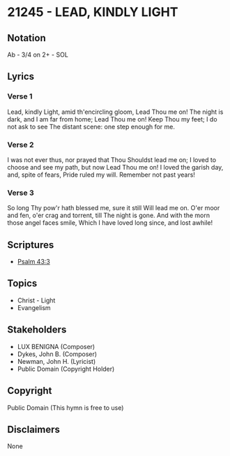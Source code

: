 # 21245 - LEAD, KINDLY LIGHT

## Notation

Ab - 3/4 on 2+ - SOL

## Lyrics

### Verse 1

Lead, kindly Light, amid th'encircling gloom, Lead Thou me on! The night is dark, and I am far from home; Lead Thou me on! Keep Thou my feet; I do not ask to see The distant scene: one step enough for me.

### Verse 2

I was not ever thus, nor prayed that Thou Shouldst lead me on; I loved to choose and see my path, but now Lead Thou me on! I loved the garish day, and, spite of fears, Pride ruled my will. Remember not past years!

### Verse 3

So long Thy pow'r hath blessed me, sure it still Will lead me on. O'er moor and fen, o'er crag and torrent, till The night is gone. And with the morn those angel faces smile, Which I have loved long since, and lost awhile!


## Scriptures

- [Psalm 43:3](https://www.biblegateway.com/passage/?search=Psalm%2043%3A3)

## Topics

- Christ - Light
- Evangelism

## Stakeholders

- LUX BENIGNA (Composer)
- Dykes, John B. (Composer)
- Newman, John H. (Lyricist)
- Public Domain (Copyright Holder)

## Copyright

Public Domain
(This hymn is free to use)

## Disclaimers

None

